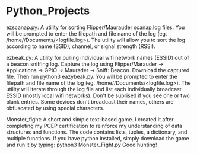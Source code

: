 # Python_Projects
ezscanap.py: A utility for sorting Flipper/Maurauder scanap.log files. You will be prompted to enter the filepath and file name 
of the log (eg. /home/<user>/Documents/<logfile.log>). The utility will allow you to sort the log according to name (SSID), channel,
or signal strength (RSSI).

ezbeak.py: A utility for pulling individual wifi network names (ESSID) out of a beacon sniffing log. Capture the log using 
Flipper/Marauder -> Applications -> GPIO -> Maurader -> Sniff: Beacon. Download the captured file. Then run python3 eazybeak.py.
You will be prompted to enter the filepath and file name of the log (eg. /home/<user>/Documents/<logfile.log>). The utility will
iterate through the log file and list each individually broadcast ESSID (mostly local wifi networks). Don't be suprised if you 
see one or two blank entries. Some devices don't broadcast their names, others are obfuscated by using special characters.

Monster_fight: A short and simple text-based game. I created it after completing my PCEP certification to reinforce my understanding of 
data structures and functions. The code contains lists, tuples, a dictionary, and multiple functions. If you have python installed, simply 
download the game and run it by typing: python3 Monster_Fight.py
Good hunting!
